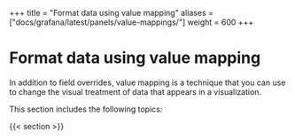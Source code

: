 +++
title = "Format data using value mapping"
aliases = ["docs/grafana/latest/panels/value-mappings/"]
weight = 600
+++

# Format data using value mapping

In addition to field overrides, value mapping is a technique that you can use to change the visual treatment of data that appears in a visualization.

This section includes the following topics:

{{< section >}}
